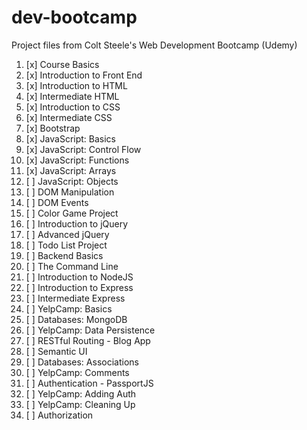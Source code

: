 # dev-bootcamp
Project files from Colt Steele's Web Development Bootcamp (Udemy)
1. [x] Course Basics
2. [x] Introduction to Front End
3. [x] Introduction to HTML
4. [x] Intermediate HTML
5. [x] Introduction to CSS
6. [x] Intermediate CSS
7. [x] Bootstrap
8. [x] JavaScript: Basics
9. [x] JavaScript: Control Flow
10. [x] JavaScript: Functions
11. [x] JavaScript: Arrays
12. [ ] JavaScript: Objects
13. [ ] DOM Manipulation
14. [ ] DOM Events
15. [ ] Color Game Project
16. [ ] Introduction to jQuery
17. [ ] Advanced jQuery
18. [ ] Todo List Project
19. [ ] Backend Basics
20. [ ] The Command Line
21. [ ] Introduction to NodeJS
22. [ ] Introduction to Express
23. [ ] Intermediate Express
24. [ ] YelpCamp: Basics
25. [ ] Databases: MongoDB
26. [ ] YelpCamp: Data Persistence
27. [ ] RESTful Routing - Blog App
28. [ ] Semantic UI
29. [ ] Databases: Associations
30. [ ] YelpCamp: Comments
31. [ ] Authentication - PassportJS
32. [ ] YelpCamp: Adding Auth
33. [ ] YelpCamp: Cleaning Up
34. [ ] Authorization
